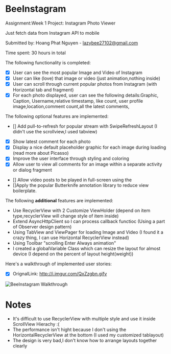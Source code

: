 # BeeInstagram
Assignment:Week 1 Project: Instagram Photo Viewer

Just fetch data from Instagram API to mobile

Submitted by: Hoang Phat Nguyen - lazybee27102@gmail.com

Time spent: 30 hours in total 

The following functionality is completed:

* [X] User can see the most popular Image and Video of Instagram
* [X] User can like (love) that image or video (just animation,nothing inside)
* [X] User can scroll through current popular photos from Instagram (with Horizontal tab and fragment)
* [X] For each photo displayed, user can see the following details:Graphic, Caption, Username,relative timestamp, like count, user profile image,location,comment count,all the latest comments,

The following optional features are implemented:

* [] Add pull-to-refresh for popular stream with SwipeRefreshLayout (I didn't use the scrollview,I used tabview)
* [X] Show latest comment for each photo 
* [X] Display a nice default placeholder graphic for each image during loading (read more about Picasso)
* [X] Improve the user interface through styling and coloring
* [X] Allow user to view all comments for an image within a separate activity or dialog fragment 
* [] Allow video posts to be played in full-screen using the
* []Apply the popular Butterknife annotation library to reduce view boilerplate.

The following **additional** features are implemented:

- Use RecyclerView with 2 Customize ViewHolder (depend on item type,recyclerView will change style of item inside) 
- Extend AsyncHttpClient so I can process callback functioc (Using a part of Observer design pattern)
- Using TabView and ViewPager for loading Image and Video (I found it a crazy thing, I can use Horizontal RecyclerView instead)
- Using Toolbar "scrolling Enter Always animation"
- I created a globalVariable Class which can resize the layout for almost device (I depend on the percent of layout height(weight))

Here's a walkthrough of implemented user stories:
* [X] OrignalLink: http://i.imgur.com/QxZzgbn.gifv

<img src='http://imgur.com/tKMNVFK' title='BeeInstagram Walkthrough' width='' alt='BeeInstagram Walkthrough' />


# Notes
- It's difficult to use RecyclerView with multiple style and use it inside ScrollView Hierachy :(
- The performance isn't hight because I don't using the HorizontalRecyclerView at the bottom (I used my customized tablayout)
- The design is very bad,I don't know how to arrange layouts together clearly

